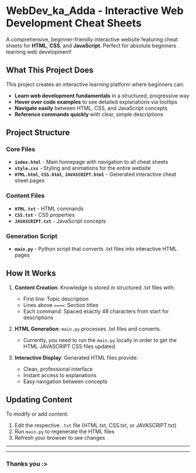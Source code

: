 # WebDev_ka_Adda - Interactive Web Development Cheat Sheets

A comprehensive, beginner-friendly interactive website featuring cheat sheets for **HTML**, **CSS**, and **JavaScript**. Perfect for absolute beginners learning web development!

## What This Project Does

This project creates an interactive learning platform where beginners can:
- **Learn web development fundamentals** in a structured, progressive way
- **Hover over code examples** to see detailed explanations via tooltips
- **Navigate easily** between HTML, CSS, and JavaScript concepts
- **Reference commands quickly** with clear, simple descriptions

## Project Structure

### Core Files
- **`index.html`** - Main homepage with navigation to all cheat sheets
- **`style.css`** - Styling and animations for the entire website
- **`HTML.html`**, **`CSS.html`**, **`JAVASCRIPT.html`** - Generated interactive cheat sheet pages

### Content Files  
- **`HTML.txt`** - HTML commands
- **`CSS.txt`** - CSS properties
- **`JAVASCRIPT.txt`** - JavaScript concepts 

### Generation Script
- **`main.py`** - Python script that converts .txt files into interactive HTML pages

## How It Works

1. **Content Creation**: Knowledge is stored in structured .txt files with:
   - First line: Topic description
   - Lines above `====`: Section titles
   - Each command: Spaced exactly 48 characters from start for descriptions

2. **HTML Generation**: `main.py` processes .txt files and converts. 
    - Currently, you need to run the `main.py` locally in order to get the HTML JAVASCRIPT CSS files updated. 


3. **Interactive Display**: Generated HTML files provide:
   - Clean, professional interface
   - Instant access to explanations
   - Easy navigation between concepts

## Updating Content

To modify or add content:
1. Edit the respective `.txt` file (HTML.txt, CSS.txt, or JAVASCRIPT.txt)
2. Run `main.py` to regenerate the HTML files
3. Refresh your browser to see changes

---
---

### Thanks you :>